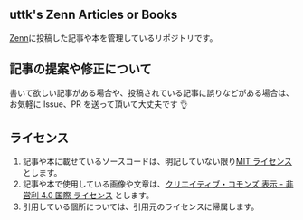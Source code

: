 ## uttk's Zenn Articles or Books

[Zenn](https://zenn.dev/)に投稿した記事や本を管理しているリポジトリです。

## 記事の提案や修正について

書いて欲しい記事がある場合や、投稿されている記事に誤りなどがある場合は、お気軽に Issue、PR を送って頂いて大丈夫です 👌

## ライセンス

1. 記事や本に載せているソースコードは、明記していない限り[MIT ライセンス](https://opensource.org/licenses/MIT)とします。
2. 記事や本で使用している画像や文章は、[クリエイティブ・コモンズ 表示 - 非営利 4.0 国際 ライセンス](https://creativecommons.org/licenses/by-nc/4.0/) とします。
3. 引用している個所については、引用元のライセンスに帰属します。

